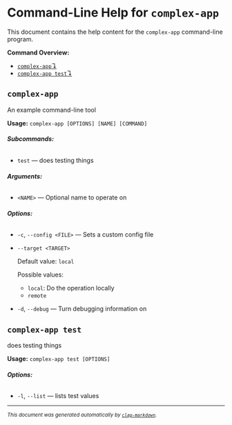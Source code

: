 # Command-Line Help for `complex-app`

This document contains the help content for the `complex-app` command-line program.

**Command Overview:**

* [`complex-app`↴](#complex-app)
* [`complex-app test`↴](#complex-app-test)

## `complex-app`

An example command-line tool

**Usage:** `complex-app [OPTIONS] [NAME] [COMMAND]`

###### **Subcommands:**

* `test` — does testing things

###### **Arguments:**

* `<NAME>` — Optional name to operate on

###### **Options:**

* `-c`, `--config <FILE>` — Sets a custom config file
* `--target <TARGET>`

  Default value: `local`

  Possible values:
  - `local`:
    Do the operation locally
  - `remote`

* `-d`, `--debug` — Turn debugging information on



## `complex-app test`

does testing things

**Usage:** `complex-app test [OPTIONS]`

###### **Options:**

* `-l`, `--list` — lists test values



<hr/>

<small><i>
    This document was generated automatically by
    <a href="https://crates.io/crates/clap-markdown"><code>clap-markdown</code></a>.
</i></small>
